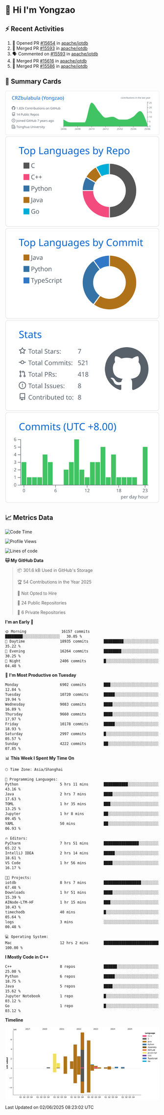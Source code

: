 # 👋 Hi I'm Yongzao

## ⚡ Recent Activities
<!--START_SECTION:activity-->
1. 💪 Opened PR [#15654](https://github.com/apache/iotdb/pull/15654) in [apache/iotdb](https://github.com/apache/iotdb)
2. 🎉 Merged PR [#15593](https://github.com/apache/iotdb/pull/15593) in [apache/iotdb](https://github.com/apache/iotdb)
3. 🗣 Commented on [#15593](https://github.com/apache/iotdb/pull/15593#issuecomment-2919940740) in [apache/iotdb](https://github.com/apache/iotdb)
4. 🎉 Merged PR [#15616](https://github.com/apache/iotdb/pull/15616) in [apache/iotdb](https://github.com/apache/iotdb)
5. 🎉 Merged PR [#15586](https://github.com/apache/iotdb/pull/15586) in [apache/iotdb](https://github.com/apache/iotdb)
<!--END_SECTION:activity-->

## 🎑 Summary Cards

[![](https://raw.githubusercontent.com/CRZbulabula/CRZbulabula/main/profile-summary-card-output/github/0-profile-details.svg)](https://github.com/vn7n24fzkq/github-profile-summary-cards)
[![](https://raw.githubusercontent.com/CRZbulabula/CRZbulabula/main/profile-summary-card-output/github/1-repos-per-language.svg)](https://github.com/vn7n24fzkq/github-profile-summary-cards) [![](https://raw.githubusercontent.com/CRZbulabula/CRZbulabula/main/profile-summary-card-output/github/2-most-commit-language.svg)](https://github.com/vn7n24fzkq/github-profile-summary-cards)
[![](https://raw.githubusercontent.com/CRZbulabula/CRZbulabula/main/profile-summary-card-output/github/3-stats.svg)](https://github.com/vn7n24fzkq/github-profile-summary-cards) [![](https://raw.githubusercontent.com/CRZbulabula/CRZbulabula/main/profile-summary-card-output/github/4-productive-time.svg)](https://github.com/vn7n24fzkq/github-profile-summary-cards)

## 📈 Metrics Data

<!--START_SECTION:waka-->
![Code Time](http://img.shields.io/badge/Code%20Time-890%20hrs%2012%20mins-blue)

![Profile Views](http://img.shields.io/badge/Profile%20Views-0-blue)

![Lines of code](https://img.shields.io/badge/From%20Hello%20World%20I%27ve%20Written-31.3%20million%20lines%20of%20code-blue)

**🐱 My GitHub Data** 

> 📦 301.6 kB Used in GitHub's Storage 
 > 
> 🏆 54 Contributions in the Year 2025
 > 
> 🚫 Not Opted to Hire
 > 
> 📜 24 Public Repositories 
 > 
> 🔑 6 Private Repositories 
 > 
**I'm an Early 🐤** 

```text
🌞 Morning                16157 commits       ████████░░░░░░░░░░░░░░░░░   30.05 % 
🌆 Daytime                18935 commits       █████████░░░░░░░░░░░░░░░░   35.22 % 
🌃 Evening                16264 commits       ████████░░░░░░░░░░░░░░░░░   30.25 % 
🌙 Night                  2406 commits        █░░░░░░░░░░░░░░░░░░░░░░░░   04.48 % 
```
📅 **I'm Most Productive on Tuesday** 

```text
Monday                   6902 commits        ███░░░░░░░░░░░░░░░░░░░░░░   12.84 % 
Tuesday                  10720 commits       █████░░░░░░░░░░░░░░░░░░░░   19.94 % 
Wednesday                9083 commits        ████░░░░░░░░░░░░░░░░░░░░░   16.89 % 
Thursday                 9660 commits        ████░░░░░░░░░░░░░░░░░░░░░   17.97 % 
Friday                   10178 commits       █████░░░░░░░░░░░░░░░░░░░░   18.93 % 
Saturday                 2997 commits        █░░░░░░░░░░░░░░░░░░░░░░░░   05.57 % 
Sunday                   4222 commits        ██░░░░░░░░░░░░░░░░░░░░░░░   07.85 % 
```


📊 **This Week I Spent My Time On** 

```text
🕑︎ Time Zone: Asia/Shanghai

💬 Programming Languages: 
Python                   5 hrs 11 mins       ███████████░░░░░░░░░░░░░░   43.16 % 
Java                     2 hrs 7 mins        ████░░░░░░░░░░░░░░░░░░░░░   17.63 % 
TOML                     1 hr 35 mins        ███░░░░░░░░░░░░░░░░░░░░░░   13.25 % 
Jupyter                  1 hr 8 mins         ██░░░░░░░░░░░░░░░░░░░░░░░   09.45 % 
YAML                     50 mins             ██░░░░░░░░░░░░░░░░░░░░░░░   06.93 % 

🔥 Editors: 
PyCharm                  7 hrs 51 mins       ████████████████░░░░░░░░░   65.22 % 
IntelliJ IDEA            2 hrs 14 mins       █████░░░░░░░░░░░░░░░░░░░░   18.61 % 
VS Code                  1 hr 56 mins        ████░░░░░░░░░░░░░░░░░░░░░   16.17 % 

🐱‍💻 Projects: 
iotdb                    8 hrs 7 mins        █████████████████░░░░░░░░   67.48 % 
Downloads                1 hr 51 mins        ████░░░░░░░░░░░░░░░░░░░░░   15.39 % 
AINode-LTM-HF            1 hr 15 mins        ███░░░░░░░░░░░░░░░░░░░░░░   10.43 % 
timechodb                40 mins             █░░░░░░░░░░░░░░░░░░░░░░░░   05.64 % 
logs                     3 mins              ░░░░░░░░░░░░░░░░░░░░░░░░░   00.48 % 

💻 Operating System: 
Mac                      12 hrs 2 mins       █████████████████████████   100.00 % 
```

**I Mostly Code in C++** 

```text
C++                      8 repos             ██████░░░░░░░░░░░░░░░░░░░   25.00 % 
Python                   6 repos             █████░░░░░░░░░░░░░░░░░░░░   18.75 % 
Java                     5 repos             ████░░░░░░░░░░░░░░░░░░░░░   15.62 % 
Jupyter Notebook         1 repo              █░░░░░░░░░░░░░░░░░░░░░░░░   03.12 % 
Go                       1 repo              █░░░░░░░░░░░░░░░░░░░░░░░░   03.12 % 
```



**Timeline**

![Lines of Code chart](https://raw.githubusercontent.com/CRZbulabula/CRZbulabula/main/assets/bar_graph.png)


 Last Updated on 02/06/2025 08:23:02 UTC
<!--END_SECTION:waka-->


